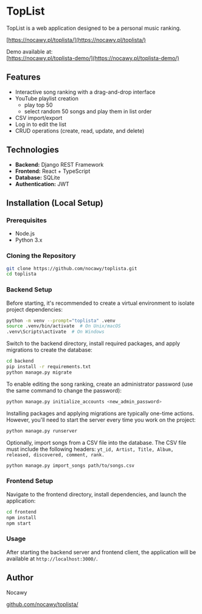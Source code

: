# TopList

TopList is a web application designed to be a personal music ranking.

[https://nocawy.pl/toplista/](https://nocawy.pl/toplista/)

Demo available at:  
[https://nocawy.pl/toplista-demo/](https://nocawy.pl/toplista-demo/)

## Features

- Interactive song ranking with a drag-and-drop interface
- YouTube playlist creation
  - play top 50
  - select random 50 songs and play them in list order
- CSV import/export
- Log in to edit the list
- CRUD operations (create, read, update, and delete)

## Technologies

- **Backend:** Django REST Framework
- **Frontend:** React + TypeScript
- **Database:** SQLite
- **Authentication:** JWT

## Installation (Local Setup)

### Prerequisites

- Node.js
- Python 3.x

### Cloning the Repository

```bash
git clone https://github.com/nocawy/toplista.git
cd toplista
```

### Backend Setup

Before starting, it's recommended to create a virtual environment to isolate project dependencies:

```bash
python -m venv --prompt="toplista" .venv
source .venv/bin/activate  # On Unix/macOS
.venv\Scripts\activate  # On Windows
```

Switch to the backend directory, install required packages, and apply migrations to create the database:

```bash
cd backend
pip install -r requirements.txt
python manage.py migrate
```

To enable editing the song ranking, create an administrator password (use the same command to change the password):

```bash
python manage.py initialize_accounts <new_admin_password>
```

Installing packages and applying migrations are typically one-time actions.
However, you'll need to start the server every time you work on the project:

```bash
python manage.py runserver
```

Optionally, import songs from a CSV file into the database.
The CSV file must include the following headers: `yt_id, Artist, Title, Album, released, discovered, comment, rank.`

```bash
python manage.py import_songs path/to/songs.csv
```

### Frontend Setup

Navigate to the frontend directory, install dependencies, and launch the application:

```bash
cd frontend
npm install
npm start
```

### Usage

After starting the backend server and frontend client, the application will be available at `http://localhost:3000/`.

## Author

Nocawy

[github.com/nocawy/toplista/](https://github.com/nocawy/toplista/)
